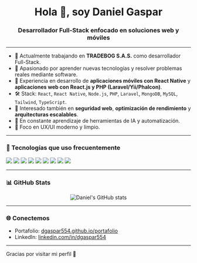 <h1 align="center">Hola 👋, soy Daniel Gaspar</h1>
<h3 align="center">Desarrollador Full-Stack enfocado en soluciones web y móviles</h3>

---

- 🚀 Actualmente trabajando en **TRADEBOG S.A.S.** como desarrollador Full-Stack.
- 🧠 Apasionado por aprender nuevas tecnologías y resolver problemas reales mediante software.
- 📱 Experiencia en desarrollo de **aplicaciones móviles con React Native** y **aplicaciones web con React.js y PHP (Laravel/Yii/Phalcon)**.
- 🛠️ Stack: `React`, `React Native`, `Node.js`, `PHP`, `Laravel`, `MongoDB`, `MySQL`, `Tailwind`, `TypeScript`.
- 🔐 Interesado también en **seguridad web**, **optimización de rendimiento** y **arquitecturas escalables**.
- 🌱 En constante aprendizaje de herramientas de IA y automatización.
- 🧩 Foco en UX/UI moderno y limpio.

---

### 🧰 Tecnologías que uso frecuentemente

<p align="left">
  <img src="https://img.shields.io/badge/React-20232A?style=for-the-badge&logo=react&logoColor=61DAFB" />
  <img src="https://img.shields.io/badge/React_Native-20232A?style=for-the-badge&logo=react&logoColor=61DAFB" />
  <img src="https://img.shields.io/badge/Node.js-339933?style=for-the-badge&logo=nodedotjs&logoColor=white" />
  <img src="https://img.shields.io/badge/PHP-777BB4?style=for-the-badge&logo=php&logoColor=white" />
  <img src="https://img.shields.io/badge/Laravel-E74430?style=for-the-badge&logo=laravel&logoColor=white" />
  <img src="https://img.shields.io/badge/MongoDB-4EA94B?style=for-the-badge&logo=mongodb&logoColor=white" />
  <img src="https://img.shields.io/badge/MySQL-005C84?style=for-the-badge&logo=mysql&logoColor=white" />
  <img src="https://img.shields.io/badge/Tailwind_CSS-06B6D4?style=for-the-badge&logo=tailwind-css&logoColor=white" />
  <img src="https://img.shields.io/badge/Git-F05032?style=for-the-badge&logo=git&logoColor=white" />
</p>

---

### 📊 GitHub Stats

<p align="center">
  <img src="https://github-readme-stats.vercel.app/api?username=dgaspar554&show_icons=true&theme=radical" alt="Daniel's GitHub stats" />
</p>

---

### 🌐 Conectemos

- Portafolio: [dgaspar554.github.io/portafolio](https://dgaspar554.github.io/portafolio)
- LinkedIn: [linkedin.com/in/dgaspar554](https://www.linkedin.com/in/dgaspar554)

---

Gracias por visitar mi perfil 🚀
